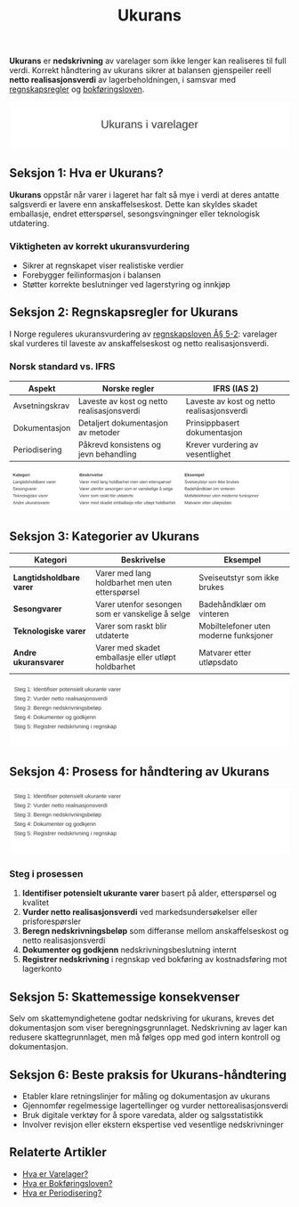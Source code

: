 ﻿---
title: "Ukurans"
seoTitle: "Ukurans"
description: '**Ukurans** er **nedskrivning** av varelager som ikke lenger kan realiseres til full verdi. Korrekt håndtering av ukurans sikrer at balansen gjenspeiler reell ...'
---

**Ukurans** er **nedskrivning** av varelager som ikke lenger kan realiseres til full verdi. Korrekt håndtering av ukurans sikrer at balansen gjenspeiler reell **netto realisasjonsverdi** av lagerbeholdningen, i samsvar med [regnskapsregler](/blogs/regnskap/hva-er-regnskap "Hva er Regnskap? En komplett guide") og [bokføringsloven](/blogs/regnskap/hva-er-bokforingsloven "Hva er Bokføringsloven? Oversikt over Regnskapets Lovverk").

![Illustrasjon som viser nedskrivning ved ukurans i varelager](ukurans-image.svg)

## Seksjon 1: Hva er Ukurans?

**Ukurans** oppstår når varer i lageret har falt så mye i verdi at deres antatte salgsverdi er lavere enn anskaffelseskost. Dette kan skyldes skadet emballasje, endret etterspørsel, sesongsvingninger eller teknologisk utdatering.

### Viktigheten av korrekt ukuransvurdering

* Sikrer at regnskapet viser realistiske verdier
* Forebygger feilinformasjon i balansen
* Støtter korrekte beslutninger ved lagerstyring og innkjøp

## Seksjon 2: Regnskapsregler for Ukurans

I Norge reguleres ukuransvurdering av [regnskapsloven Â§ 5-2](/blogs/regnskap/hva-er-regnskapsloven "Hva er Regnskapsloven? En komplett oversikt"): varelager skal vurderes til laveste av anskaffelseskost og netto realisasjonsverdi.

### Norsk standard vs. IFRS

| Aspekt               | Norske regler                                | IFRS (IAS 2)                                      |
|-----------------------|-----------------------------------------------|---------------------------------------------------|
| Avsetningskrav        | Laveste av kost og netto realisasjonsverdi    | Laveste av kost og netto realisasjonsverdi        |
| Dokumentasjon        | Detaljert dokumentasjon av metoder           | Prinsippbasert dokumentasjon                      |
| Periodisering         | Påkrevd konsistens og jevn behandling        | Krever vurdering av vesentlighet                  |

![Oversikt over kategorier av ukuransvarer](ukurans-kategorier-tabell.svg)

## Seksjon 3: Kategorier av Ukurans

| Kategori                | Beskrivelse                                         | Eksempel                             |
|-------------------------|-----------------------------------------------------|--------------------------------------|
| **Langtidsholdbare varer** | Varer med lang holdbarhet men uten etterspørsel      | Sveiseutstyr som ikke brukes         |
| **Sesongvarer**          | Varer utenfor sesongen som er vanskelige å selge      | Badehåndklær om vinteren             |
| **Teknologiske varer**    | Varer som raskt blir utdaterte                        | Mobiltelefoner uten moderne funksjoner |
| **Andre ukuransvarer**    | Varer med skadet emballasje eller utløpt holdbarhet  | Matvarer etter utløpsdato            |

![Prosess for identifikasjon og nedskrivning av ukuransvarer](ukurans-prosess.svg)

## Seksjon 4: Prosess for håndtering av Ukurans

![Prosess for identifikasjon og nedskrivning av ukuransvarer](ukurans-prosess.svg)

### Steg i prosessen

1. **Identifiser potensielt ukurante varer** basert på alder, etterspørsel og kvalitet
2. **Vurder netto realisasjonsverdi** ved markedsundersøkelser eller prisforespørsler
3. **Beregn nedskrivningsbeløp** som differanse mellom anskaffelseskost og netto realisasjonsverdi
4. **Dokumenter og godkjenn** nedskrivningsbeslutning internt
5. **Registrer nedskrivning** i regnskap ved bokføring av kostnadsføring mot lagerkonto

## Seksjon 5: Skattemessige konsekvenser

Selv om skattemyndighetene godtar nedskriving for ukurans, kreves det dokumentasjon som viser beregningsgrunnlaget. Nedskrivning av lager kan redusere skattegrunnlaget, men må følges opp med god intern kontroll og dokumentasjon.

## Seksjon 6: Beste praksis for Ukurans-håndtering

* Etabler klare retningslinjer for måling og dokumentasjon av ukurans
* Gjennomfør regelmessige lagertellinger og vurder nettorealisasjonsverdi
* Bruk digitale verktøy for å spore varedata, alder og salgsstatistikk
* Involver revisjon eller ekstern ekspertise ved vesentlige nedskrivninger

## Relaterte Artikler

* [Hva er Varelager?](/blogs/regnskap/hva-er-varelager "Hva er Varelager? Komplett Guide til Lagerregnskapsføring og Verdivurdering")
* [Hva er Bokføringsloven?](/blogs/regnskap/hva-er-bokforingsloven "Hva er Bokføringsloven? Oversikt over Regnskapets Lovverk")
* [Hva er Periodisering?](/blogs/regnskap/hva-er-periodisering "Hva er Periodisering? Prinsipper og Praktiske Eksempler")









